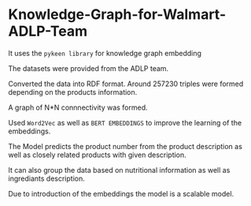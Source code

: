 # Knowledge-Graph-for-Walmart-ADLP-Team
It uses the ```pykeen library``` for knowledge graph embedding

The datasets were provided from the ADLP team.

Converted the data into RDF format. Around 257230 triples were formed depending on the products information.

A graph of N*N connnectivity was formed.

Used ```Word2Vec``` as well as ```BERT EMBEDDINGS``` to improve the learning of the embeddings.

The Model predicts the product number from the product description as well as closely related products with given description.
 
 It can also group the data based on nutritional information as well as ingrediants description.
 
 Due to introduction of the embeddings the model is a scalable model.
